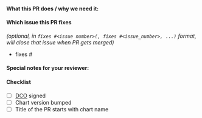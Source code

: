 <!--
Before you submit this PR we'd like to make sure you are aware of our technical requirements and best practices:

* https://github.com/devops-ia/helm-charts/blob/main/CONTRIBUTING.md#technical-requirements
* https://helm.sh/docs/chart_best_practices/

Following our best practices right from the start will accelerate the review process and help get your PR merged quicker.

When updates to your PR are requested, please add new commits and do not squash the history.
This will make it easier to identify new changes. The PR will be squashed anyways when it is merged.

For fast feedback, please @-mention maintainers that are listed in the Chart.yaml file.

PR Steps:
1) Please make sure you test your changes before you push them.
2) Once pushed, GitHub Actions will run across your changes and do some initial checks and linting.
3) These checks run very quickly.
4) Please check the results.
5) We would like these checks to pass before we even continue reviewing your changes.
-->
#### What this PR does / why we need it:

#### Which issue this PR fixes
*(optional, in `fixes #<issue number>(, fixes #<issue_number>, ...)` format, will close that issue when PR gets merged)*
  - fixes #

#### Special notes for your reviewer:

#### Checklist
<!-- [Place an '[x]' (no spaces) in all applicable fields. Please remove unrelated fields.] -->
- [ ] [DCO](https://github.com/devops-ia/helm-charts/blob/main/CONTRIBUTING.md#sign-off-your-work) signed
- [ ] Chart version bumped
- [ ] Title of the PR starts with chart name
